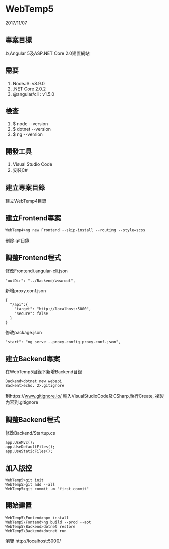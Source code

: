 # WebTemp5
2017/11/07
## 專案目標
以Angular 5及ASP.NET Core 2.0建置網站  
## 需要
1. NodeJS: v8.9.0
1. .NET Core 2.0.2
1. @angular/cli : v1.5.0
## 檢查
1. $ node --version
1. $ dotnet --version
1. $ ng --version
## 開發工具
1. Visual Studio Code
1. 安裝C#
## 建立專案目錄
建立WebTemp4目錄
## 建立Frontend專案
```
WebTemp4>ng new Frontend --skip-install --routing --style=scss
```
刪除.git目錄
## 調整Frontend程式
修改Frontend/.angular-cli.json
```
"outDir": "../Backend/wwwroot",
```
新增proxy.conf.json
```
{
  "/api":{
    "target": "http://localhost:5000",
    "secure": false
  }
}
```
修改package.json
```
"start": "ng serve --proxy-config proxy.conf.json",
```
## 建立Backend專案
在WebTemp5目錄下新增Backend目錄
```
Backend>dotnet new webapi
Backent>echo. 2>.gitignore
```
到https://www.gitignore.io/
輸入VisualStudioCode及CSharp,執行Create, 複製內容到.gitignore
## 調整Backend程式
修改Backend/Startup.cs
```
app.UseMvc();
app.UseDefaultFiles();
app.UseStaticFiles();
```
## 加入版控
```
WebTemp5>git init
WebTemp5>git add --all
WebTemp5>git commit -m "first commit"
```
## 開始建置
```
WebTemp5\Fontend>npm install
WebTemp5\Fontend>ng build --prod --aot
WebTemp5\Backend>dotnet restore
WebTemp5\Backend>dotnet run
```
瀏覽 http://localhost:5000/

